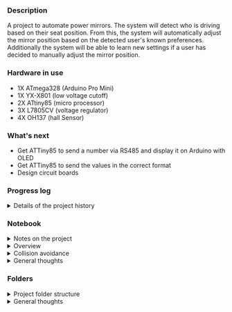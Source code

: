 ### Description 
A project to automate power mirrors. The system will detect who is driving based on their seat position. From this, the system will automatically adjust the mirror position based on the detected user's known preferences. Additionally the system will be able to learn new settings if a user has decided to manually adjust the mirror position. 

### Hardware in use
* 1X ATmega328 (Arduino Pro Mini)
* 1X YX-X801 (low voltage cutoff)
* 2X ATtiny85 (micro processor)
* 3X L7805CV (voltage regulator)
* 4X OH137 (hall Sensor)
 
 
### What's next
* Get ATTiny85 to send a number via RS485 and display it on Arduino with OLED
* Get ATTiny85 to send the values in the correct format
* Design circuit boards  
 
### Progress log 
<details>
	<summary>Details of the project history</summary>
	
* 2021-10-05 Started the GitHub repository
* 2021-10-06 OLED test with Pro Mini
* 2021-10-07 Tested transmitting a value from ATtiny85 to ATmega328 over RS485 and displayed with OLED
* 2021-10-13 Building a RS485 HAT to ease testing
* 2021-10-18 Got the plotter working
* 2021-10-18 Monitor hall over serial working fine
* 2022-09-26 Working on
</details>

### Notebook
<details>
	<summary>Notes on the project</summary>
* Best to have ATTiny85 keep track of count in case ATmega328 misses a count
* Would be nice to see the actual values that got triggered for data monitoring
* RS485 only send a byte so that makes it challenging for sending an int
* Plotting with RS485 seems too slow
</details>

<details>
	<summary>Overview</summary>
- ProMini is the controller
	* It will detect which diver is in the seat
	* It will detect if the driver has adjusted the mirror
	* It will activate the controls to adjust the mirrors to the correct place
	* Data received
		+ The proMini will be receiving a value that is between 0-255 that contains the limit data and count
		+ It will know which ATtiney is sending because it will be controlling the power to the mirrors
		+ It will also know who is sending because it will have a sensor to detect which way the mirror button is pointing if the user is manually adjusting the mirror position
		+ In the case that the magnet stops in front of the hall sensor then the ATtiny will be sending sporadic readings
		+ There will need to be some sort of way to filter out this noise or adjust the mirrors a little bit to avoid this
- ATtiny85 1&2 are the sensors that monitor the position of the mirrors
	* They will send a signal when the limit switches have been activated
	* They will sens a signal when the hall sensors have detected the magnet passing
	* The RS485 sends a byte of data so that 0-255
	* Data sent
		+ 100 is limit switch for sensor 1 is hit
		+ 200 is limit switch for sensor 2 is hit
		+ 150 is 50 rotations on sensor 1 counted
		+ 255 is 55 rotations counted on sensor 2
	* The count on sensors is reset after 2 seconds of not seeing the hall sensor move
	* There should be some way to calibrate the threshold for the hall sensor reading
	* When it gets power (car turned on) the ProMini will move the mirrors to their outer limits
	* While this is happening the ATtiny85 will be recording the values detected
	* The ProMini will stop and wait a few seconds
	* When the ATtiny detects that it hasn't moved in a while it will use a filter on the collected data to determine the cutoff threshold
	* This data will be sent to the ProMini for logging and the threshold will be set
	* After this data has been sent the ProMini will know that it is okay to move the mirrors into possition
</details>

<details>
	<summary>Collision avoidance</summary>
- Collisions are avoided because the ProMini will only be controlling one ATtiny85 at a time so only one node will be transmitting at a time
- It would be impossible for both nodes to be transmitting since the user can only move one mirror at a time
</details>

<details>
	<summary>General thoughts</summary>
- Having the ProMini being the controller will allow me to make fine adjustments without having to pull the mirrors off
- limit switches
	* It could be problematic to use the limit switches since they could easily get water damaged since they are exposed to the elements quite a lot. It would be beneficial not not have to rely on them.
	* If I was doing this again I would not have added them since I could easily drive the motors out until I'm sure I'm at the outside limit and then work backwards from there.
	* The inside limit puts stress on the plastic nuts but the outside limit does not
	* Perhaps it's better to not use the limits at all
</details>

### Folders
<details>
	<summary>Project folder structure</summary>
  
* Database
	* Sample data for the database
* Receipts
	* Images testing receipt reading
* Tutorials
	* MySQL: Complete
		* Simple tutorial for how to interact with MySQL database in JavaScript
		* .env file should be kept secret 
		* to build the project run "npm install"
	* QuaggaJS: In progress
		* Barcode scanning tutorial
</details>


<details>
	<summary>General thoughts</summary>
  
- Having the ProMini being the controller will allow me to make fine adjustments without having to pull the mirrors off
- limit switches
	* Images testing receipt reading
* Tutorials
	* MySQL: Complete
		* Simple tutorial for how to interact with MySQL database in JavaScript
		* .env file should be kept secret 
		* to build the project run "npm install"
	* QuaggaJS: In progress
		* Barcode scanning tutorial
</details>

